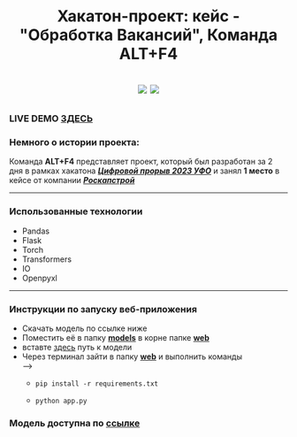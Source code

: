 <h1 align="center">Хакатон-проект: кейс - "Обработка Вакансий", Команда ALT+F4

<a href="https://hacks-ai.ru/hackathons.html?eventId=969074&caseEl=981627&tab=3"><img src="https://img.shields.io/badge/1%20%D0%BC%D0%B5%D1%81%D1%82%D0%BE%20%D0%A6%D0%B8%D1%84%D1%80%D0%BE%D0%B2%D0%BE%D0%B9%20%D0%BF%D1%80%D0%BE%D1%80%D1%8B%D0%B2-0af560?logo=git&logoColor=d513eb&style=plastic"></img></a>
<img src="https://img.shields.io/badge/hackathon--project-d513eb">

</h1>

### LIVE DEMO <a href="http://193.187.96.161:5000/">ЗДЕСЬ</a> 

### Немного о истории проекта:
<p>Команда <b>ALT+F4</b> представляет проект, который был разработан за 2 дня в рамках хакатона <a href="https://hacks-ai.ru/hackathons.html?eventId=969074&caseEl=981627&tab=3">
    <b><i>Цифровой прорыв 2023 УФО</i></b></a> и занял <b>1 место</b> в кейсе от компании <a href="https://roskapstroy.ru/"><b><i>Роскапстрой</i></b></a>
</p>


---

### Использованные технологии

<ul>
  <li>
    Pandas
  </li>
  <li>
    Flask
  </li>
  <li>
    Torch
  </li>
  <li>
    Transformers
  </li>
  <li>
    IO
  </li>
  <li>
    Openpyxl
  </li>
</ul>

---

### Инструкции по запуску веб-приложения
 
<ul>
  <li>Скачать модель по ссылке ниже</li>
  <li>Поместить её в папку <a href="https://github.com/seyoulax/vacansies_classifier_V1/tree/522a3ffb6b32cab7a6ccabd2b27099021d264654/web/models"><b>models</b></a> в корне папке <a href="https://github.com/seyoulax/vacansies_classifier_V1/tree/95b2265fb3553904db50908d80ca379dfbc85662/web"><b>web</b></a></li>
  <li>вставте <a href="https://github.com/seyoulax/vacansies_classifier_V1/blob/ca19c9b1ed35b7985cb489e3d797359f67b5f715/web/app.py#L15">здесь</a> путь к модели</li>
  <li>Через терминал зайти в папку <a href="https://github.com/seyoulax/vacansies_classifier_V1/tree/95b2265fb3553904db50908d80ca379dfbc85662/web"><b>web</b></a> и выполнить команды  
      
  <div width="50px" height="50px"> --> </div>
  
  <ul>
          <li>
    
```Shell
pip install -r requirements.txt
```

  </li>
  <li>
    
```Shell
python app.py
```

  </li>
  </ul>
    </li>
</ul>

### Модель доступна по <a href="https://drive.google.com/file/d/1a-o-HGmqrslVKZeUEBC2yGgW9RxxM8xX/view?usp=drive_link">ссылке<a/>
